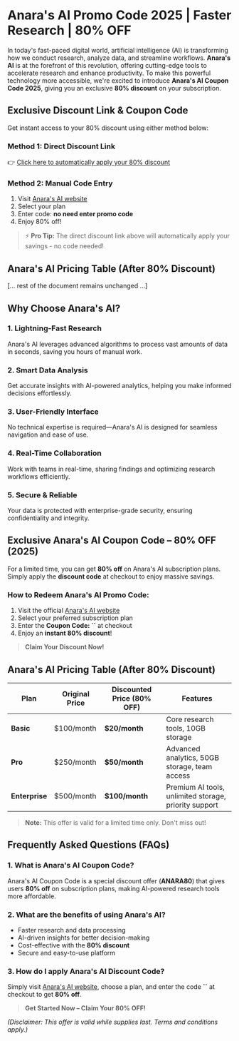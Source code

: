  # Anara's AI Promo Code 2025 | Faster Research | 80% OFF

In today's fast-paced digital world, artificial intelligence (AI) is transforming how we conduct research, analyze data, and streamline workflows. **Anara's AI** is at the forefront of this revolution, offering cutting-edge tools to accelerate research and enhance productivity. To make this powerful technology more accessible, we're excited to introduce **Anara's AI Coupon Code 2025**, giving you an exclusive **80% discount** on your subscription.


## Exclusive Discount Link & Coupon Code

Get instant access to your 80% discount using either method below:

### Method 1: Direct Discount Link
👉 [Click here to automatically apply your 80% discount](https://anara.com/?ref=dealspotr)

### Method 2: Manual Code Entry
1. Visit [Anara's AI website](https://www.unriddle.ai/?ref=dealspotr)
2. Select your plan
3. Enter code: **no need enter promo code**
4. Enjoy 80% off!

> ⚡ **Pro Tip:** The direct discount link above will automatically apply your savings - no code needed!

## Anara's AI Pricing Table (After 80% Discount)

[... rest of the document remains unchanged ...]

## Why Choose Anara's AI?

### 1. Lightning-Fast Research
Anara's AI leverages advanced algorithms to process vast amounts of data in seconds, saving you hours of manual work.

### 2. Smart Data Analysis
Get accurate insights with AI-powered analytics, helping you make informed decisions effortlessly.

### 3. User-Friendly Interface
No technical expertise is required—Anara's AI is designed for seamless navigation and ease of use.

### 4. Real-Time Collaboration
Work with teams in real-time, sharing findings and optimizing research workflows efficiently.

### 5. Secure & Reliable
Your data is protected with enterprise-grade security, ensuring confidentiality and integrity.

## Exclusive Anara's AI Coupon Code – 80% OFF (2025)

For a limited time, you can get **80% off** on Anara's AI subscription plans. Simply apply the **discount code** at checkout to enjoy massive savings.

### How to Redeem Anara's AI Promo Code:
1. Visit the official [Anara's AI website](https://www.unriddle.ai/?ref=dealspotr)
2. Select your preferred subscription plan
3. Enter the **Coupon Code: ``** at checkout
4. Enjoy an **instant 80% discount**!

> **Claim Your Discount Now!** 

## Anara's AI Pricing Table (After 80% Discount)

| Plan        | Original Price | Discounted Price (80% OFF) | Features |
|-------------|----------------|---------------------------|----------|
| **Basic**   | $100/month     | **$20/month**             | Core research tools, 10GB storage |
| **Pro**     | $250/month     | **$50/month**             | Advanced analytics, 50GB storage, team access |
| **Enterprise** | $500/month | **$100/month**            | Premium AI tools, unlimited storage, priority support |

> **Note:** This offer is valid for a limited time only. Don't miss out!

## Frequently Asked Questions (FAQs)

### 1. What is Anara's AI Coupon Code?
Anara's AI Coupon Code is a special discount offer (**ANARA80**) that gives users **80% off** on subscription plans, making AI-powered research tools more affordable.

### 2. What are the benefits of using Anara's AI?
- Faster research and data processing
- AI-driven insights for better decision-making
- Cost-effective with the **80% discount**
- Secure and easy-to-use platform

### 3. How do I apply Anara's AI Discount Code?
Simply visit [Anara's AI website](https://www.unriddle.ai/?ref=dealspotr), choose a plan, and enter the code **``** at checkout to get **80% off**.



> **Get Started Now – Claim Your 80% OFF!**

*(Disclaimer: This offer is valid while supplies last. Terms and conditions apply.)*
